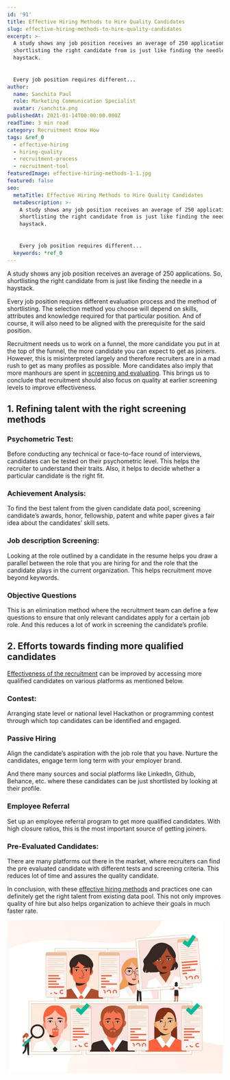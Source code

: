 ```yaml
---
id: '91'
title: Effective Hiring Methods to Hire Quality Candidates
slug: effective-hiring-methods-to-hire-quality-candidates
excerpt: >-
  A study shows any job position receives an average of 250 applications. So,
  shortlisting the right candidate from is just like finding the needle in a
  haystack.


  Every job position requires different...
author:
  name: Sanchita Paul
  role: Marketing Communication Specialist
  avatar: /sanchita.png
publishedAt: 2021-01-14T00:00:00.000Z
readTime: 3 min read
category: Recruitment Know How
tags: &ref_0
  - effective-hiring
  - hiring-quality
  - recruitment-process
  - recruitment-tool
featuredImage: effective-hiring-methods-1-1.jpg
featured: false
seo:
  metaTitle: Effective Hiring Methods to Hire Quality Candidates
  metaDescription: >-
    A study shows any job position receives an average of 250 applications. So,
    shortlisting the right candidate from is just like finding the needle in a
    haystack.


    Every job position requires different...
  keywords: *ref_0
---
```


A study shows any job position receives an average of 250 applications. So, shortlisting the right candidate from is just like finding the needle in a haystack.

Every job position requires different evaluation process and the method of shortlisting. The selection method you choose will depend on skills, attributes and knowledge required for that particular position. And of course, it will also need to be aligned with the prerequisite for the said position.

<!--more-->

Recruitment needs us to work on a funnel, the more candidate you put in at the top of the funnel, the more candidate you can expect to get as joiners. However, this is misinterpreted largely and therefore recruiters are in a mad rush to get as many profiles as possible. More candidates also imply that more manhours are spent in [screening and evaluating](https://www.thetalentpool.ai). This brings us to conclude that recruitment should also focus on quality at earlier screening levels to improve effectiveness.

## 1\. **Refining talent with the right screening methods**

### **Psychometric Test:**

Before conducting any technical or face-to-face round of interviews, candidates can be tested on their psychometric level. This helps the recruiter to understand their traits. Also, it helps to decide whether a particular candidate is the right fit.

### **Achievement Analysis:**

To find the best talent from the given candidate data pool, screening candidate’s awards, honor, fellowship, patent and white paper gives a fair idea about the candidates’ skill sets.

### **Job description Screening:**

Looking at the role outlined by a candidate in the resume helps you draw a parallel between the role that you are hiring for and the role that the candidate plays in the current organization. This helps recruitment move beyond keywords.

### **Objective Questions**

This is an elimination method where the recruitment team can define a few questions to ensure that only relevant candidates apply for a certain job role. And this reduces a lot of work in screening the candidate’s profile.

## 2\. **Efforts towards finding more qualified candidates**

[Effectiveness of the recruitment](https://www.thetalentpool.ai/blogs/tips-to-hire-cost-effectively/) can be improved by accessing more qualified candidates on various platforms as mentioned below.

### **Contest:**

Arranging state level or national level Hackathon or programming contest through which top candidates can be identified and engaged.

### **Passive Hiring**

Align the candidate’s aspiration with the job role that you have. Nurture the candidates, engage term long term with your employer brand.

And there many sources and social platforms like LinkedIn, Github, Behance, etc. where these candidates can be just shortlisted by looking at their profile.

### **Employee Referral**

Set up an employee referral program to get more qualified candidates. With high closure ratios, this is the most important source of getting joiners.

### **Pre-Evaluated Candidates:**

There are many platforms out there in the market, where recruiters can find the pre evaluated candidate with different tests and screening criteria. This reduces lot of time and assures the quality candidate.

In conclusion, with these [effective hiring methods](https://www.thetalentpool.ai/blogs/effective-hiring-methods-to-hire-quality-candidates/) and practices one can definitely get the right talent from existing data pool. This not only improves quality of hire but also helps organization to achieve their goals in much faster rate.

![effective-hiring-methods](images/effective-hiring-methods-1-1.jpg)
